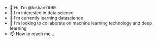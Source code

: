 - 👋 Hi, I’m @kishan7699
- 👀 I’m interested in data science
- 🌱 I’m currently learning datascience
- 💞️ I’m looking to collaborate on machine learning technology and deep learning
- 📫 How to reach me ...

<!---
kishan7699/kishan7699 is a ✨ special ✨ repository because its `README.md` (this file) appears on your GitHub profile.
You can click the Preview link to take a look at your changes.
--->
